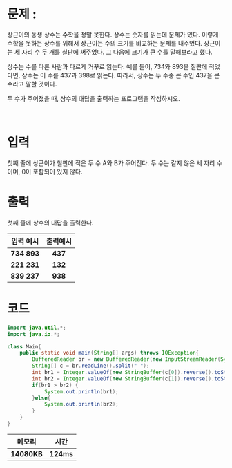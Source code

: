 # 문제 : 
 상근이의 동생 상수는 수학을 정말 못한다. 상수는 숫자를 읽는데 문제가 있다. 이렇게 수학을 못하는 상수를 위해서 상근이는 수의 크기를 비교하는 문제를 내주었다. 상근이는 세 자리 수 두 개를 칠판에 써주었다. 그 다음에 크기가 큰 수를 말해보라고 했다.

상수는 수를 다른 사람과 다르게 거꾸로 읽는다. 예를 들어, 734와 893을 칠판에 적었다면, 상수는 이 수를 437과 398로 읽는다. 따라서, 상수는 두 수중 큰 수인 437을 큰 수라고 말할 것이다.

두 수가 주어졌을 때, 상수의 대답을 출력하는 프로그램을 작성하시오.

<br>

# 입력

첫째 줄에 상근이가 칠판에 적은 두 수 A와 B가 주어진다. 두 수는 같지 않은 세 자리 수이며, 0이 포함되어 있지 않다.

# 출력

첫째 줄에 상수의 대답을 출력한다.

|   입력 예시  |   출력예시  |    
|     :---:   |    :---:    |
| **734 893** |   **437**   |
| **221 231** |   **132**   |
| **839 237** |   **938**   |

# 코드

```java
import java.util.*;
import java.io.*;

class Main{
    public static void main(String[] args) throws IOException{
        BufferedReader br = new BufferedReader(new InputStreamReader(System.in));
        String[] c = br.readLine().split(" ");
        int br1 = Integer.valueOf(new StringBuffer(c[0]).reverse().toString());
        int br2 = Integer.valueOf(new StringBuffer(c[1]).reverse().toString());
        if(br1 > br2) {
            System.out.println(br1);
        }else{
            System.out.println(br2);
        }
    }
}
```
|     메모리  |     시간     |
|     :---:   |    :---:    |
| **14080KB** |   **124ms**   |
